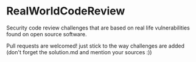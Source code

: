 # RealWorldCodeReview

Security code review challenges that are based on real life vulnerabilities found on open source software.

Pull requests are welcomed! just stick to the way challenges are added (don't forget the solution.md and mention your sources :))
